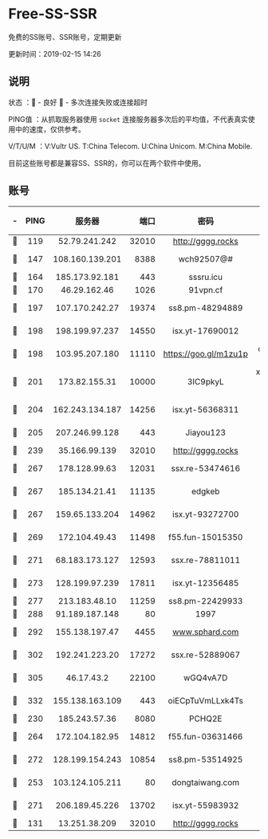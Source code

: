 # Free-SS-SSR

免费的SS账号、SSR账号，定期更新

更新时间：2019-02-15 14:26

## 说明

状态     ：🙂 - 良好 🙁 - 多次连接失败或连接超时

PING值   ：从抓取服务器使用 `socket` 连接服务器多次后的平均值，不代表真实使用中的速度，仅供参考。

V/T/U/M  ：V:Vultr US. T:China Telecom. U:China Unicom. M:China Mobile.

目前这些账号都是兼容SS、SSR的，你可以在两个软件中使用。

## 账号

|-|PING|服务器|端口|密码|加密方式|区域|V/T/U/M|
|:----:|:----:|:-----:|-----:|:----:|:----:|:----:|:----:|
|🙂|119|52.79.241.242|32010|http://gggg.rocks|chacha20|KR|8↑/9↑/9↑/9↑|
|🙂|147|108.160.139.201|8388|wch92507@#|aes-256-cfb|JP|8↓/10↑/10↑/10↑|
|🙂|164|185.173.92.181|443|sssru.icu|rc4-md5|RU|10↑/10↑/10↑/10↑|
|🙂|170|46.29.162.46|1026|91vpn.cf|rc4-md5|RU|10↑/10↑/10↑/10↑|
|🙂|197|107.170.242.27|19374|ss8.pm-48294889|aes-256-cfb|US|10↑/10↑/10↑/10↑|
|🙂|198|198.199.97.237|14550|isx.yt-17690012|aes-256-cfb|US|9↑/9↑/9↑/9↑|
|🙂|198|103.95.207.180|11110|https://goo.gl/m1zu1p|chacha20-ietf|US|7↑/10↑/9↑/10↑|
|🙂|201|173.82.155.31|10000|3IC9pkyL|xchacha20-ietf-poly1305|US|10↑/10↑/10↑/10↑|
|🙂|204|162.243.134.187|14256|isx.yt-56368311|aes-256-cfb|US|10↑/10↑/10↑/10↑|
|🙂|205|207.246.99.128|443|Jiayou123|aes-256-cfb|US|8↑/10↑/10↑/10↑|
|🙂|239|35.166.99.139|32010|http://gggg.rocks|chacha20|US|8↑/9↑/8↓/9↑|
|🙂|267|178.128.99.63|12031|ssx.re-53474616|aes-256-cfb|SG|10↑/10↑/10↑/10↑|
|🙂|267|185.134.21.41|11135|edgkeb|aes-256-cfb|GB|10↑/10↑/10↑/10↑|
|🙂|267|159.65.133.204|14962|isx.yt-93272700|aes-256-cfb|SG|10↑/10↑/10↑/10↑|
|🙂|269|172.104.49.43|11498|f55.fun-15015350|aes-256-cfb|SG|10↑/10↑/10↑/10↑|
|🙂|271|68.183.173.127|12593|ssx.re-78811011|aes-256-cfb|US|10↑/10↑/10↑/9↑|
|🙂|273|128.199.97.239|17811|isx.yt-12356485|aes-256-cfb|SG|10↑/10↑/10↑/10↑|
|🙂|277|213.183.48.10|11259|ss8.pm-22429933|rc4-md5|RU|10↑/10↑/10↑/10↑|
|🙂|288|91.189.187.148|80|1997|chacha20|US|10↑/10↑/10↑/10↑|
|🙂|292|155.138.197.47|4455|www.sphard.com|aes-256-cfb|US|7↓/9↑/9↑/10↑|
|🙂|302|192.241.223.20|17272|ssx.re-52889067|aes-256-cfb|US|10↑/10↑/10↑/10↑|
|🙂|305|46.17.43.2|22100|wGQ4vA7D|aes-256-gcm|RU|5↑/10↑/10↑/10↑|
|🙂|332|155.138.163.109|443|oiECpTuVmLLxk4Ts|aes-256-cfb|US|3↓/10↑/10↑/10↑|
|🙂|230|185.243.57.36|8080|PCHQ2E|rc4-md5|US|9↑/10↑/10↑/10↑|
|🙂|264|172.104.182.95|14812|f55.fun-03631466|aes-256-cfb|SG|9↑/10↑/10↑/10↑|
|🙂|272|128.199.154.243|10854|ss8.pm-53514925|aes-256-cfb|SG|10↑/10↑/10↑/10↑|
|🙂|253|103.124.105.211|80|dongtaiwang.com|aes-256-cfb|US|10↑/10↑/10↑/10↑|
|🙂|271|206.189.45.226|13702|isx.yt-55983932|aes-256-cfb|SG|10↑/10↑/10↑/10↑|
|🙁|131|13.251.38.209|32010|http://gggg.rocks|chacha20|SG|10↑/8↑/10↑/8↑|
